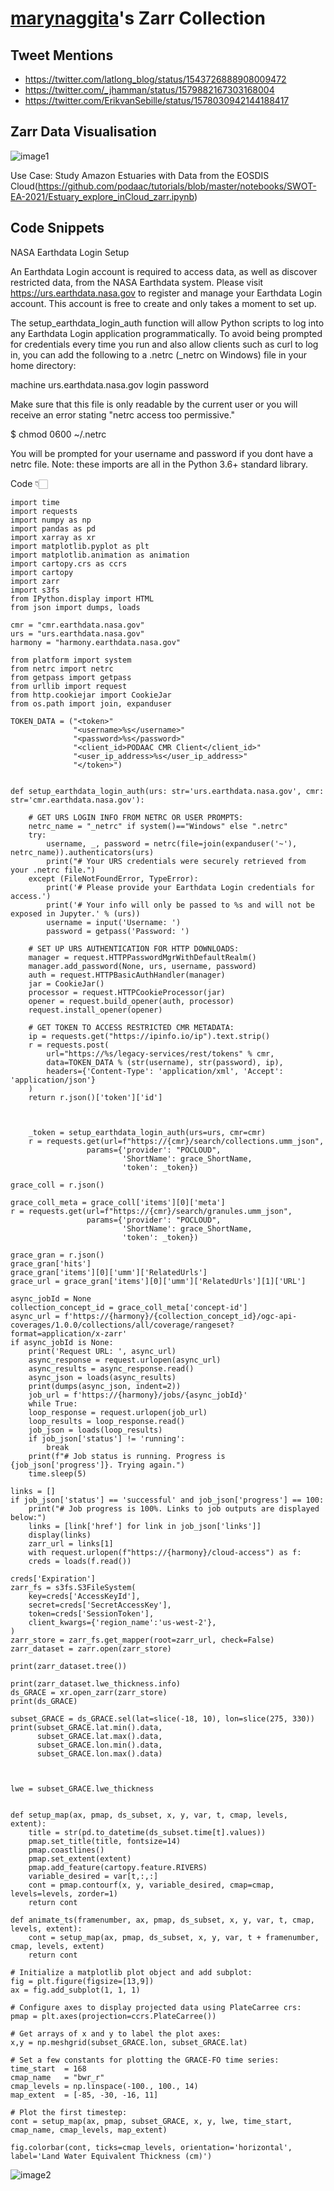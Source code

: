 # [marynaggita](https://github.com/marynaggita/)'s Zarr Collection

## Tweet Mentions

- https://twitter.com/latlong_blog/status/1543726888908009472
- https://twitter.com/_jhamman/status/1579882167303168004
- https://twitter.com/ErikvanSebille/status/1578030942144188417



## Zarr Data Visualisation
![image1](https://github.com/marynaggita/beautiful-zarr/blob/marynaggita/_data/marynaggita/Screenshots/data1.PNG)


Use Case: Study Amazon Estuaries with Data from the EOSDIS Cloud(https://github.com/podaac/tutorials/blob/master/notebooks/SWOT-EA-2021/Estuary_explore_inCloud_zarr.ipynb) 


## Code Snippets


NASA Earthdata Login Setup

An Earthdata Login account is required to access data, as well as discover restricted data, from the NASA Earthdata system. Please visit https://urs.earthdata.nasa.gov to register and manage your Earthdata Login account. This account is free to create and only takes a moment to set up.

The setup_earthdata_login_auth function will allow Python scripts to log into any Earthdata Login application programmatically. To avoid being prompted for credentials every time you run and also allow clients such as curl to log in, you can add the following to a .netrc (_netrc on Windows) file in your home directory:

machine urs.earthdata.nasa.gov
    login <your username>
    password <your password>

Make sure that this file is only readable by the current user or you will receive an error stating "netrc access too permissive."

$ chmod 0600 ~/.netrc

You will be prompted for your username and password if you dont have a netrc file. Note: these imports are all in the Python 3.6+ standard library.


Code 👇🏻

```
import time
import requests
import numpy as np
import pandas as pd
import xarray as xr
import matplotlib.pyplot as plt
import matplotlib.animation as animation
import cartopy.crs as ccrs
import cartopy
import zarr
import s3fs
from IPython.display import HTML
from json import dumps, loads

cmr = "cmr.earthdata.nasa.gov"
urs = "urs.earthdata.nasa.gov"
harmony = "harmony.earthdata.nasa.gov"

from platform import system
from netrc import netrc
from getpass import getpass
from urllib import request
from http.cookiejar import CookieJar
from os.path import join, expanduser

TOKEN_DATA = ("<token>"
              "<username>%s</username>"
              "<password>%s</password>"
              "<client_id>PODAAC CMR Client</client_id>"
              "<user_ip_address>%s</user_ip_address>"
              "</token>")


def setup_earthdata_login_auth(urs: str='urs.earthdata.nasa.gov', cmr: str='cmr.earthdata.nasa.gov'):

    # GET URS LOGIN INFO FROM NETRC OR USER PROMPTS:
    netrc_name = "_netrc" if system()=="Windows" else ".netrc"
    try:
        username, _, password = netrc(file=join(expanduser('~'), netrc_name)).authenticators(urs)
        print("# Your URS credentials were securely retrieved from your .netrc file.")
    except (FileNotFoundError, TypeError):
        print('# Please provide your Earthdata Login credentials for access.')
        print('# Your info will only be passed to %s and will not be exposed in Jupyter.' % (urs))
        username = input('Username: ')
        password = getpass('Password: ')

    # SET UP URS AUTHENTICATION FOR HTTP DOWNLOADS:
    manager = request.HTTPPasswordMgrWithDefaultRealm()
    manager.add_password(None, urs, username, password)
    auth = request.HTTPBasicAuthHandler(manager)
    jar = CookieJar()
    processor = request.HTTPCookieProcessor(jar)
    opener = request.build_opener(auth, processor)
    request.install_opener(opener)

    # GET TOKEN TO ACCESS RESTRICTED CMR METADATA:
    ip = requests.get("https://ipinfo.io/ip").text.strip()
    r = requests.post(
        url="https://%s/legacy-services/rest/tokens" % cmr,
        data=TOKEN_DATA % (str(username), str(password), ip),
        headers={'Content-Type': 'application/xml', 'Accept': 'application/json'}
    )
    return r.json()['token']['id']


    
	_token = setup_earthdata_login_auth(urs=urs, cmr=cmr)
	r = requests.get(url=f"https://{cmr}/search/collections.umm_json", 
                 params={'provider': "POCLOUD", 
                         'ShortName': grace_ShortName, 
                         'token': _token})

grace_coll = r.json()

grace_coll_meta = grace_coll['items'][0]['meta']
r = requests.get(url=f"https://{cmr}/search/granules.umm_json", 
                 params={'provider': "POCLOUD", 
                         'ShortName': grace_ShortName, 
                         'token': _token})

grace_gran = r.json()
grace_gran['hits']
grace_gran['items'][0]['umm']['RelatedUrls']
grace_url = grace_gran['items'][0]['umm']['RelatedUrls'][1]['URL']

async_jobId = None 
collection_concept_id = grace_coll_meta['concept-id']
async_url = f'https://{harmony}/{collection_concept_id}/ogc-api-coverages/1.0.0/collections/all/coverage/rangeset?format=application/x-zarr'
if async_jobId is None:
    print('Request URL: ', async_url)
    async_response = request.urlopen(async_url)
    async_results = async_response.read()
    async_json = loads(async_results)
    print(dumps(async_json, indent=2))
    job_url = f'https://{harmony}/jobs/{async_jobId}'
    while True:
    loop_response = request.urlopen(job_url)
    loop_results = loop_response.read()
    job_json = loads(loop_results)
    if job_json['status'] != 'running':
        break
    print(f"# Job status is running. Progress is {job_json['progress']}. Trying again.")
    time.sleep(5)

links = []
if job_json['status'] == 'successful' and job_json['progress'] == 100:
    print("# Job progress is 100%. Links to job outputs are displayed below:")
    links = [link['href'] for link in job_json['links']]
    display(links)
    zarr_url = links[1]
    with request.urlopen(f"https://{harmony}/cloud-access") as f:
    creds = loads(f.read())

creds['Expiration']
zarr_fs = s3fs.S3FileSystem(
    key=creds['AccessKeyId'],
    secret=creds['SecretAccessKey'],
    token=creds['SessionToken'],
    client_kwargs={'region_name':'us-west-2'},
)
zarr_store = zarr_fs.get_mapper(root=zarr_url, check=False)
zarr_dataset = zarr.open(zarr_store)

print(zarr_dataset.tree())

print(zarr_dataset.lwe_thickness.info)
ds_GRACE = xr.open_zarr(zarr_store)
print(ds_GRACE)

subset_GRACE = ds_GRACE.sel(lat=slice(-18, 10), lon=slice(275, 330))
print(subset_GRACE.lat.min().data, 
      subset_GRACE.lat.max().data,
      subset_GRACE.lon.min().data,
      subset_GRACE.lon.max().data)



lwe = subset_GRACE.lwe_thickness


def setup_map(ax, pmap, ds_subset, x, y, var, t, cmap, levels, extent):
    title = str(pd.to_datetime(ds_subset.time[t].values))
    pmap.set_title(title, fontsize=14)
    pmap.coastlines()
    pmap.set_extent(extent)
    pmap.add_feature(cartopy.feature.RIVERS)
    variable_desired = var[t,:,:]
    cont = pmap.contourf(x, y, variable_desired, cmap=cmap, levels=levels, zorder=1)
    return cont

def animate_ts(framenumber, ax, pmap, ds_subset, x, y, var, t, cmap, levels, extent):
    cont = setup_map(ax, pmap, ds_subset, x, y, var, t + framenumber, cmap, levels, extent) 
    return cont

# Initialize a matplotlib plot object and add subplot:
fig = plt.figure(figsize=[13,9]) 
ax = fig.add_subplot(1, 1, 1)

# Configure axes to display projected data using PlateCarree crs:
pmap = plt.axes(projection=ccrs.PlateCarree())

# Get arrays of x and y to label the plot axes:
x,y = np.meshgrid(subset_GRACE.lon, subset_GRACE.lat)                        

# Set a few constants for plotting the GRACE-FO time series:
time_start  = 168
cmap_name   = "bwr_r"
cmap_levels = np.linspace(-100., 100., 14)
map_extent  = [-85, -30, -16, 11]

# Plot the first timestep: 
cont = setup_map(ax, pmap, subset_GRACE, x, y, lwe, time_start, cmap_name, cmap_levels, map_extent)

fig.colorbar(cont, ticks=cmap_levels, orientation='horizontal', label='Land Water Equivalent Thickness (cm)')
```

![image2](https://github.com/marynaggita/beautiful-zarr/blob/marynaggita/_data/marynaggita/Screenshots/data.PNG)